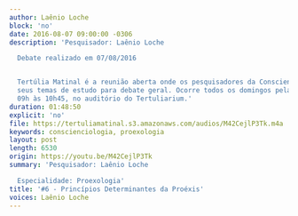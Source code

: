 ```yaml
---
author: Laênio Loche
block: 'no'
date: 2016-08-07 09:00:00 -0306
description: 'Pesquisador: Laênio Loche

  Debate realizado em 07/08/2016


  Tertúlia Matinal é a reunião aberta onde os pesquisadores da Conscienciologia apresentam
  seus temas de estudo para debate geral. Ocorre todos os domingos pela manhã, das
  09h às 10h45, no auditório do Tertuliarium.'
duration: 01:48:50
explicit: 'no'
file: https://tertuliamatinal.s3.amazonaws.com/audios/M42CejlP3Tk.m4a
keywords: conscienciologia, proexologia
layout: post
length: 6530
origin: https://youtu.be/M42CejlP3Tk
summary: 'Pesquisador: Laênio Loche

  Especialidade: Proexologia'
title: '#6 - Princípios Determinantes da Proéxis'
voices: Laênio Loche
---
```

